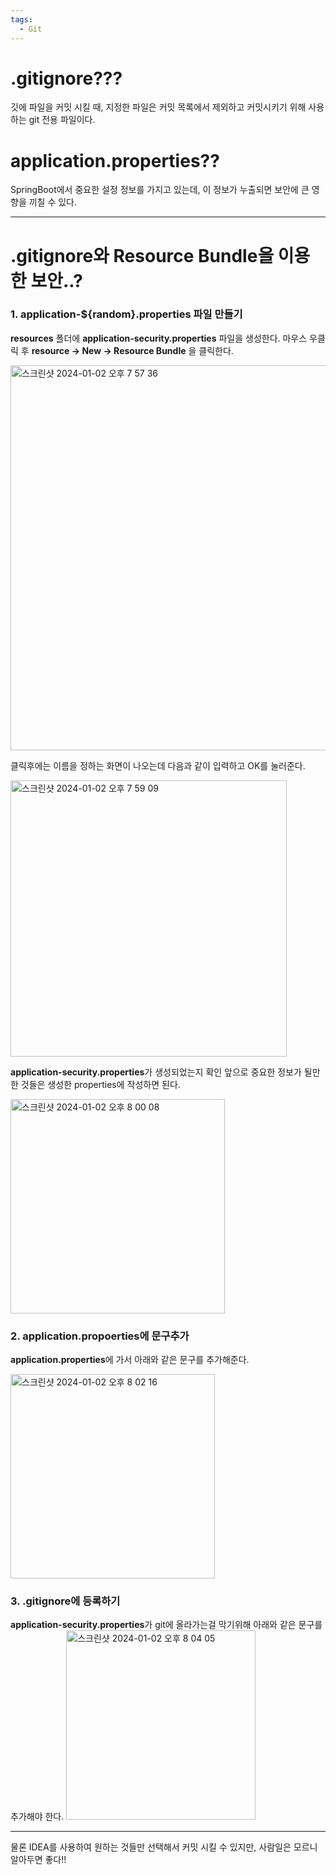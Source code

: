 ```yaml
---
tags:
  - Git
---
```

# .gitignore???
깃에 파일을 커밋 시킬 때, 지정한 파일은 커밋 목록에서 제외하고 커밋시키기 위해 사용하는 git 전용 파일이다.

# application.properties??
SpringBoot에서 중요한 설정 정보를 가지고 있는데, 이 정보가 누출되면 보안에 큰 영향을 끼칠 수 있다.

---
# .gitignore와 Resource Bundle을 이용한 보안..?
### 1. application-${random}.properties 파일 만들기
**resources** 폴더에 **application-security.properties** 파일을 생성한다.
마우스 우클릭 후 **resource -> New -> Resource Bundle** 을 클릭한다.

<img width="616" alt="스크린샷 2024-01-02 오후 7 57 36" src="https://github.com/SubiYoon/SubiYoon.github.io/assets/117332903/0ea7ebae-fb82-4567-baca-5b9b4793fff5">

클릭후에는 이름을 정하는 화면이 나오는데 다음과 같이 입력하고 OK를 눌러준다.

<img width="442" alt="스크린샷 2024-01-02 오후 7 59 09" src="https://github.com/SubiYoon/SubiYoon.github.io/assets/117332903/9d0c6cc7-478e-4775-a84a-9cfa46956c6a">

**application-security.properties**가 생성되었는지 확인
앞으로 중요한 정보가 될만한 것들은 생성한 properties에 작성하면 된다.

<img width="343" alt="스크린샷 2024-01-02 오후 8 00 08" src="https://github.com/SubiYoon/SubiYoon.github.io/assets/117332903/3c5747f9-be85-4fd2-8779-7e5019d63826">

### 2. application.propoerties에 문구추가
**application.properties**에 가서 아래와 같은 문구를 추가해준다.

<img width="327" alt="스크린샷 2024-01-02 오후 8 02 16" src="https://github.com/SubiYoon/SubiYoon.github.io/assets/117332903/f9ce17f0-6dd6-4375-85ea-b25b155fc75c">

### 3. .gitignore에 등록하기
**application-security.properties**가 git에 올라가는걸 막기위해 아래와 같은 문구를 추가해야 한다.
<img width="303" alt="스크린샷 2024-01-02 오후 8 04 05" src="https://github.com/SubiYoon/SubiYoon.github.io/assets/117332903/2fddf875-319c-46f0-8cf5-30a367f87ee3">


---

물론 IDEA를 사용하여 원하는 것들만 선택해서 커밋 시킬 수 있지만, 사람일은 모르니 알아두면 좋다!!
